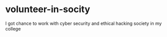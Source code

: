 # volunteer-in-socity
I got chance to work with cyber security and ethical hacking society in my college
